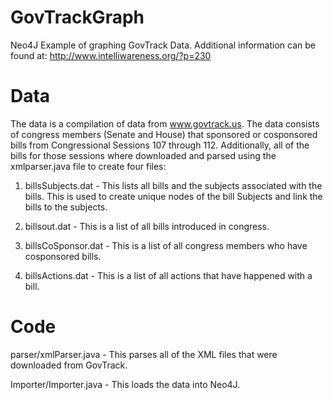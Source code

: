 GovTrackGraph
=============

Neo4J Example of graphing GovTrack Data.
Additional information can be found at: http://www.intelliwareness.org/?p=230

Data
=============

The data is a compilation of data from www.govtrack.us. The data consists of congress members (Senate and House) that
sponsored or cosponsored bills from Congressional Sessions 107 through 112. Additionally, all of the bills for those sessions
where downloaded and parsed using the xmlparser.java file to create four files:

1. billsSubjects.dat - This lists all bills and the subjects associated with the bills. This is used to create unique nodes of 
the bill Subjects and link the bills to the subjects.

2. billsout.dat - This is a list of all bills introduced in congress.

3. billsCoSponsor.dat - This is a list of all congress members who have cosponsored bills.

4. billsActions.dat - This is a list of all actions that have happened with a bill.

Code
=============

parser/xmlParser.java - This parses all of the XML files that were downloaded from GovTrack.

Importer/Importer.java - This loads the data into Neo4J.

